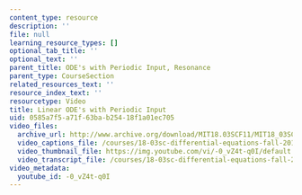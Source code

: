 ```yaml
---
content_type: resource
description: ''
file: null
learning_resource_types: []
optional_tab_title: ''
optional_text: ''
parent_title: ODE's with Periodic Input, Resonance
parent_type: CourseSection
related_resources_text: ''
resource_index_text: ''
resourcetype: Video
title: Linear ODE's with Periodic Input
uid: 0585a7f5-a71f-63ba-b254-18f1a01ec705
video_files:
  archive_url: http://www.archive.org/download/MIT18.03SCF11/MIT18_03SC_110727_D4_300k.mp4
  video_captions_file: /courses/18-03sc-differential-equations-fall-2011/7f4f5fe3991054a6a1e89bf501e26b26_-0_vZ4t-q0I.vtt
  video_thumbnail_file: https://img.youtube.com/vi/-0_vZ4t-q0I/default.jpg
  video_transcript_file: /courses/18-03sc-differential-equations-fall-2011/79aa4f6342424a32beb5760ecee088e8_-0_vZ4t-q0I.pdf
video_metadata:
  youtube_id: -0_vZ4t-q0I
---
```

